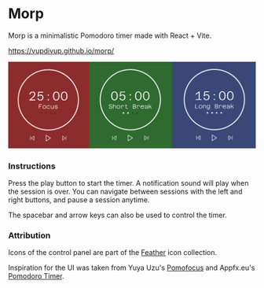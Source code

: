# Morp

Morp is a minimalistic Pomodoro timer made with React + Vite.

https://vupdivup.github.io/morp/

![Three Morp timers](/meta/banner.png)

### Instructions

Press the play button to start the timer. A notification sound will play when the session is over. You can navigate between sessions with the left and right buttons, and pause a session anytime.

The spacebar and arrow keys can also be used to control the timer.

### Attribution

Icons of the control panel are part of the [Feather](https://feathericons.com/) icon collection.

Inspiration for the UI was taken from Yuya Uzu's [Pomofocus](https://pomofocus.io/) and Appfx.eu's [Pomodoro Timer](https://play.google.com/store/apps/details?id=com.pomodrone.app&hl=en).